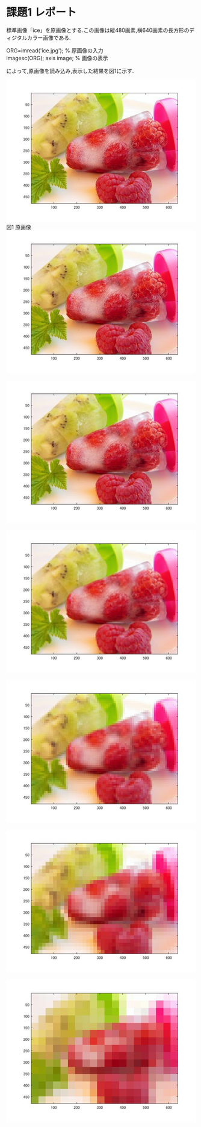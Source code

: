 # 課題1 レポート

標準画像「ice」を原画像とする.この画像は縦480画素,横640画素の長方形のディジタルカラー画像である.

ORG=imread('ice.jpg'); % 原画像の入力  
imagesc(ORG); axis image; % 画像の表示

によって,原画像を読み込み,表示した結果を図1に示す.

![原画像](https://github.com/MakotoSaito/lecture_image_processing/blob/master/Kekka/kadai01/kadai1_1.jpg?raw=true)  
図1 原画像  
![その2](https://github.com/MakotoSaito/lecture_image_processing/blob/master/Kekka/kadai01/kadai1_1.jpg?raw=true)  
![その3](https://github.com/MakotoSaito/lecture_image_processing/blob/master/Kekka/kadai01/kadai1_2.jpg?raw=true)  
![その4](https://github.com/MakotoSaito/lecture_image_processing/blob/master/Kekka/kadai01/kadai1_3.jpg?raw=true)  
![その5](https://github.com/MakotoSaito/lecture_image_processing/blob/master/Kekka/kadai01/kadai1_4.jpg?raw=true)  
![その6](https://github.com/MakotoSaito/lecture_image_processing/blob/master/Kekka/kadai01/kadai1_5.jpg?raw=true)  
![その7](https://github.com/MakotoSaito/lecture_image_processing/blob/master/Kekka/kadai01/kadai1_6.jpg?raw=true)  
 
